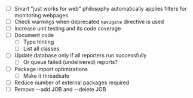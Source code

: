 - [ ] Smart "just works for web" philosophy automatically applies filters for monitoring webpages
- [ ] Check warnings when deprecated `navigate` directive is used
- [ ] Increase unit testing and its code coverage
- [ ] Document code
  - [ ] Type hinting
  - [ ] List all classes
- [ ] Update database only if all reporters run successfully
  - [ ] Or queue failed (undelivered) reports?
- [ ] Package import optimizations
  - [ ] Make it threadsafe
- [ ] Reduce number of external packages required
- [ ] Remove --add JOB and --delete JOB
